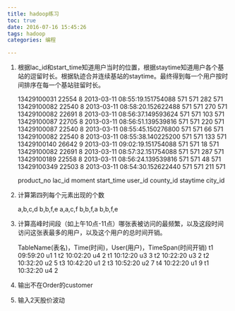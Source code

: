 ```yaml
---
title: hadoop练习
toc: true
date: 2016-07-16 15:45:26
tags: hadoop
categories: 编程

---
```


 1. 根据lac_id和start_time知道用户当时的位置，根据staytime知道用户各个基站的逗留时长。根据轨迹合并连续基站的staytime。最终得到每一个用户按时间排序在每一个基站驻留时长。

    13429100031 22554 8 2013-03-11 08:55:19.151754088 571 571 282 571  
    13429100082 22540 8 2013-03-11 08:58:20.152622488 571 571 270 571  
    13429100082 22691 8 2013-03-11 08:56:37.149593624 571 571 103 571  
    13429100087 22705 8 2013-03-11 08:56:51.139539816 571 571 220 571  
    13429100087 22540 8 2013-03-11 08:55:45.150276800 571 571 66 571  
    13429100082 22540 8 2013-03-11 08:55:38.140225200 571 571 133 571  
    13429100140 26642 9 2013-03-11 09:02:19.151754088 571 571 18 571  
    13429100082 22691 8 2013-03-11 08:57:32.151754088 571 571 287 571  
    13429100189 22558 8 2013-03-11 08:56:24.139539816 571 571 48 571  
    13429100349 22503 8 2013-03-11 08:54:30.152622440 571 571 211 571  


	product_no lac_id moment start_time user_id county_id staytime city_id

 2. 计算第四列每个元素出现的个数

	a,b,c,d
	b,b,f,e
	a,a,c,f
	b,b,f,a
	b,b,f,e

 3. 计算高峰时间段（如上午10点-11点）哪张表被访问的最频繁，以及这段时间访问这张表最多的用户，以及这个用户的总时间开销。

	TableName(表名)，Time(时间)，User(用户)，TimeSpan(时间开销)
	t1 09:59:20 u1 1
	t2 10:02:20 u4 2
	t1 10:12:20 u3 3
	t2 10:22:20 u3 2
	t2 10:32:20 u2 5
	t3 10:42:20 u1 2
	t3 10:52:20 u2 7
	t4 10:22:20 u1 9
	t1 10:32:20 u4 2

 4. 输出不在Order的customer


 5. 输入2天股价波动
